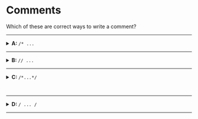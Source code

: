 # Comments

Which of these are correct ways to write a comment?

---

<details>
<summary><strong>A: </strong> <code>/* ...</code></summary>
<br>

✖ Nope.

This is how you _open_ a block comment, but you also need to close a block comment with `\*/

`. If you do not close the comment the program with throw an error:

```js
'use strict';

/*
```

</details>

---

<details>
<summary><strong>B: </strong> <code>// ...</code></summary>
<br>

✔ Correct!

This is how you can write an **inline comment**:

```js
'use strict';

// beautiful button goes here
```

</details>

---

<details>

<summary><strong>C: </strong> <code>/*...*/

</code></summary> <br>

✔ Correct!

This is how you can write a **block comment**:

```js
'use strict';

/*
  one fish
  two fish
  red fish
  blue ...
*/

console.log('fish');
```

</details>

---

<details>

<summary><strong>D: </strong> <code>/ ... /</code></summary>
<br>

✖ Nope.

Writing something between two slashes `/` in JavaScript creates a _regular expression_. You don't need to know this yet.

</details>

---
